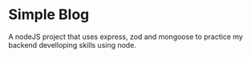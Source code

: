 # Simple Blog
A nodeJS project that uses express, zod and mongoose to practice my backend develloping skills using node.
